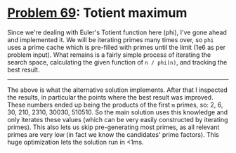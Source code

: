 # [Problem 69](https://projecteuler.net/problem=69): Totient maximum

Since we're dealing with Euler's Totient function here (phi), I've gone ahead and implemented it.
We will be iterating primes many times over, so `phi` uses a prime cache which is pre-filled with primes until the limit (1e6 as per problem input).
What remains is a fairly simple process of iterating the search space, calculating the given function of `n / phi(n)`, and tracking the best result.

---

The above is what the alternative solution implements.
After that I inspected the results, in particular the points where the best result was improved.
These numbers ended up being the products of the first `m` primes, so: 2, 6, 30, 210, 2310, 30030, 510510.
So the main solution uses this knowledge and only iterates these values (which can be very easily constructed by iterating primes).
This also lets us skip pre-generating most primes, as all relevant primes are very low (in fact we know the candidates' prime factors).
This huge optimization lets the solution run in <1ms.
